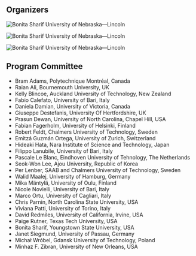## Organizers

<div class="photos">

![Bonita Sharif  
University of Nebraska—Lincoln](bonita.png)

![Bonita Sharif  
University of Nebraska—Lincoln](bonita.png)

![Bonita Sharif  
University of Nebraska—Lincoln](bonita.png)

</div>

## Program Committee

*   Bram Adams, Polytechnique Montréal, Canada
*   Raian Ali, Bournemouth University, UK
*   Kelly Blincoe, Auckland University of Technology, New Zealand
*   Fabio Calefato, University of Bari, Italy
*   Daniela Damian, University of Victoria, Canada
*   Giuseppe Destefanis, University Of Hertfordshire, UK
*   Prasun Dewan, University of North Carolina, Chapel Hill, USA
*   Fabian Fagerholm, University of Helsinki, Finland
*   Robert Feldt, Chalmers University of Technology, Sweden
*   Emitzá Guzmán Ortega, University of Zurich, Switzerland
*   Hideaki Hata, Nara Institute of Science and Technology, Japan
*   Filippo Lanubile, University of Bari, Italy
*   Pascale Le Blanc, Eindhoven University of Tehnology, The Netherlands
*   Seok-Won Lee, Ajou University, Republic of Korea
*   Per Lenber, SAAB and Chalmers University of Technology, Sweden
*   Walid Maalej, University of Hamburg, Germany
*   Mika Mäntylä, University of Oulu, Finland
*   Nicole Novielli, University of Bari, Italy
*   Marco Ortu, University of Cagliari, Italy
*   Chris Parnin, North Carolina State University, USA
*   Viviana Patti, University of Torino, Italy
*   David Redmiles, University of California, Irvine, USA
*   Paige Rutner, Texas Tech University, USA
*   Bonita Sharif, Youngstown State University, USA
*   Janet Siegmund, University of Passau, Germany
*   Michał Wróbel, Gdansk University of Technology, Poland
*   Minhaz F. Zibran, University of New Orleans, USA

